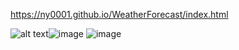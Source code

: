 https://ny0001.github.io/WeatherForecast/index.html

![alt text](https://i.ibb.co/wymh7dk/48d55e22560195-5631516579991.gif)![image](https://user-images.githubusercontent.com/48203127/110933623-aa623400-8335-11eb-9a11-e8a690d53807.png)
![image](https://user-images.githubusercontent.com/48203127/110933645-b51cc900-8335-11eb-9925-551b93d9e73b.png)




